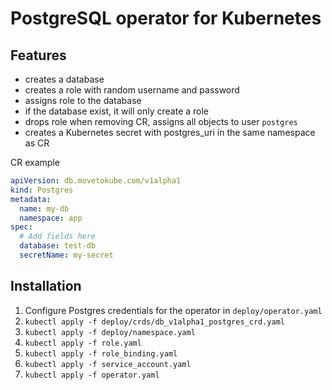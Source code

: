 # PostgreSQL operator for Kubernetes

## Features
* creates a database
* creates a role with random username and password
* assigns role to the database
* if the database exist, it will only create a role
* drops role when removing CR, assigns all objects to user `postgres`
* creates a Kubernetes secret with postgres_uri in the same namespace as CR

CR example
```yaml
apiVersion: db.movetokube.com/v1alpha1
kind: Postgres
metadata:
  name: my-db
  namespace: app
spec:
  # Add fields here
  database: test-db
  secretName: my-secret
```

## Installation

1. Configure Postgres credentials for the operator in `deploy/operator.yaml` 
2. `kubectl apply -f deploy/crds/db_v1alpha1_postgres_crd.yaml`
3. `kubectl apply -f deploy/namespace.yaml`
4. `kubectl apply -f role.yaml`
5. `kubectl apply -f role_binding.yaml`
6. `kubectl apply -f service_account.yaml`
7. `kubectl apply -f operator.yaml`

